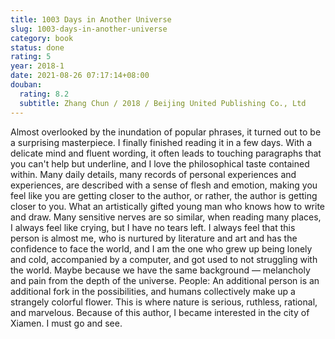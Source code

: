 ```yaml
---
title: 1003 Days in Another Universe
slug: 1003-days-in-another-universe
category: book
status: done
rating: 5
year: 2018-1
date: 2021-08-26 07:17:14+08:00
douban:
  rating: 8.2
  subtitle: Zhang Chun / 2018 / Beijing United Publishing Co., Ltd
---
```


Almost overlooked by the inundation of popular phrases, it turned out to be a surprising masterpiece. I finally finished reading it in a few days. With a delicate mind and fluent wording, it often leads to touching paragraphs that you can't help but underline, and I love the philosophical taste contained within. Many daily details, many records of personal experiences and experiences, are described with a sense of flesh and emotion, making you feel like you are getting closer to the author, or rather, the author is getting closer to you. What an artistically gifted young man who knows how to write and draw. Many sensitive nerves are so similar, when reading many places, I always feel like crying, but I have no tears left. I always feel that this person is almost me, who is nurtured by literature and art and has the confidence to face the world, and I am the one who grew up being lonely and cold, accompanied by a computer, and got used to not struggling with the world. Maybe because we have the same background — melancholy and pain from the depth of the universe. People: An additional person is an additional fork in the possibilities, and humans collectively make up a strangely colorful flower. This is where nature is serious, ruthless, rational, and marvelous. Because of this author, I became interested in the city of Xiamen. I must go and see.
